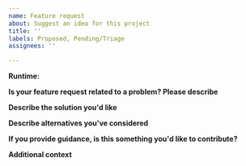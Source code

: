 ```yaml
---
name: Feature request
about: Suggest an idea for this project
title: ''
labels: Proposed, Pending/Triage
assignees: ''

---
```


**Runtime:** 
<!-- Python, Java, all of them -->

**Is your feature request related to a problem? Please describe**
<!-- A clear and concise description of what the problem is. Ex. I'm always frustrated when [...] -->

**Describe the solution you'd like**
<!-- A clear and concise description of what you want to happen. -->

**Describe alternatives you've considered**
<!-- A clear and concise description of any alternative solutions or features you've considered. -->

**If you provide guidance, is this something you'd like to contribute?**

**Additional context**
<!-- Add any other context or screenshots about the feature request here. -->
